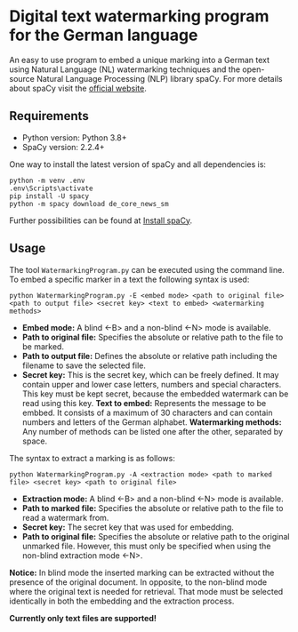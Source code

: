 # Digital text watermarking program for the German language
An easy to use program to embed a unique marking into a German text using Natural Language (NL) watermarking techniques and the open-source Natural Language Processing (NLP) library spaCy.
For more details about spaCy visit the [official website](https://spacy.io/).

## Requirements
- Python version: Python 3.8+
- SpaCy version: 2.2.4+

One way to install the latest version of spaCy and all dependencies is:
```
python -m venv .env
.env\Scripts\activate
pip install -U spacy
python -m spacy download de_core_news_sm
```
Further possibilities can be found at [Install spaCy](https://spacy.io/usage).

## Usage
The tool `WatermarkingProgram.py` can be executed using the command line.
To embed a specific marker in a text the following syntax is used:
```
python WatermarkingProgram.py -E <embed mode> <path to original file> <path to output file> <secret key> <text to embed> <watermarking methods>
```
   - **Embed mode:**			A blind <-B> and a non-blind <-N> mode is available.
   - **Path to original file:**	Specifies the absolute or relative path to the file to be marked.
   - **Path to output file:**	Defines the absolute or relative path including the filename to save the selected file.
   - **Secret key:**			This is the secret key, which can be freely defined. It may contain upper and lower case letters, numbers and special characters. This key must be kept secret, because the embedded watermark can be read using this key.
   **Text to embed:**		Represents the message to be embbed. It consists of a maximum of 30 characters and can contain numbers and letters of the German alphabet.
   **Watermarking methods:**	Any number of methods can be listed one after the other, separated by space.



The syntax to extract a marking is as follows:
```
python WatermarkingProgram.py -A <extraction mode> <path to marked file> <secret key> <path to original file>
```
   - **Extraction mode:**			A blind <-B> and a non-blind <-N> mode is available.
   - **Path to marked file:**		Specifies the absolute or relative path to the file to read a watermark from.
   - **Secret key:**				The secret key that was used for embedding.
   - **Path to original file:**	Specifies the absolute or relative path to the original unmarked file. However, this must only be specified when using the non-blind extraction mode <-N>.

**Notice:** In blind mode the inserted marking can be extracted without the presence of the original document. In opposite, to the non-blind mode where the original text is needed for retrieval. That mode must be selected identically in both the embedding and the extraction process. 

**Currently only text files are supported!**
